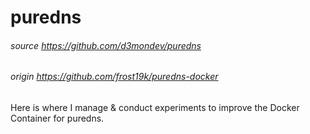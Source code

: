 # puredns
###### source https://github.com/d3mondev/puredns
###### origin https://github.com/frost19k/puredns-docker

Here is where I manage & conduct experiments to improve the Docker Container for puredns.
